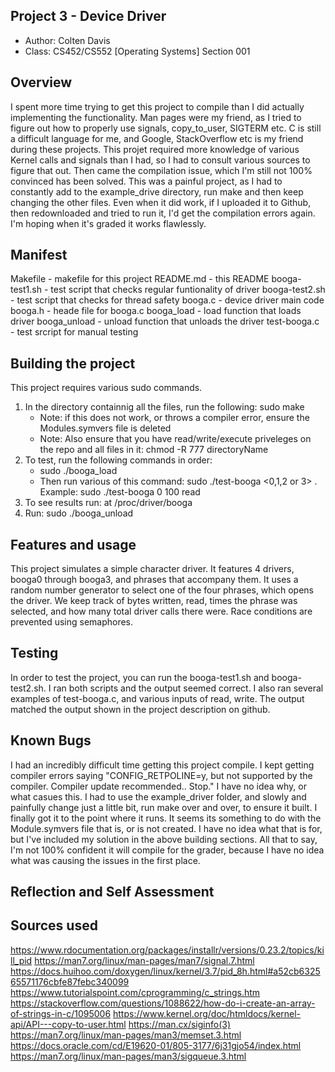 ## Project 3 - Device Driver

* Author: Colten Davis
* Class: CS452/CS552 [Operating Systems] Section 001

## Overview
I spent more time trying to get this project to compile than I did actually implementing the functionality.
Man pages were my friend, as I tried to figure out how to properly use signals, copy_to_user, SIGTERM etc.
C is still a difficult language for me, and Google, StackOverflow etc is my friend during these projects.
This projet required more knowledge of various Kernel calls and signals than I had, so I had to consult various
sources to figure that out. Then came the compilation issue, which I'm still not 100% convinced has been solved.
This was a painful project, as I had to constantly add to the example_drive directory, run make and then keep 
changing the other files. Even when it did work, if I uploaded it to Github, then redownloaded and tried to run it, 
I'd get the compilation errors again. I'm hoping when it's graded it works flawlessly. 
 

## Manifest
Makefile - makefile for this project
README.md - this README
booga-test1.sh - test script that checks regular funtionality of driver
booga-test2.sh - test script that checks for thread safety
booga.c - device driver main code
booga.h - heade file for booga.c
booga_load - load function that loads driver
booga_unload - unload function that unloads the driver
test-booga.c - test srcript for manual testing


## Building the project
This project requires various sudo commands.
1. In the directory containnig all the files, run the following: sudo make
   - Note: if this does not work, or throws a compiler error, ensure the Modules.symvers file is deleted
   - Note: Also ensure that you have read/write/execute priveleges on the repo and all files in it: chmod -R 777 directoryName
2. To test, run the following commands in order:
   - sudo ./booga_load
   - Then run various of this command: sudo ./test-booga <0,1,2 or 3> <num characters> <read or write>. Example: sudo ./test-booga 0 100 read
3. To see results run: at /proc/driver/booga
4. Run: sudo ./booga_unload
 


## Features and usage
This project simulates a simple character driver. It features 4 drivers, booga0 through booga3, and phrases that
accompany them. It uses a random number generator to select one of the four phrases, which opens the driver. We keep
track of bytes written, read, times the phrase was selected, and how many total driver calls there were. Race conditions
are prevented using semaphores.


## Testing
In order to test the project, you can run the booga-test1.sh and booga-test2.sh. I ran both scripts and the output seemed correct.
I also ran several examples of test-booga.c, and various inputs of read, write. The output matched the output shown in the project
description on github.


## Known Bugs
I had an incredibly difficult time getting this project compile. I kept getting compiler errors saying
"CONFIG_RETPOLINE=y, but not supported by the compiler. Compiler update recommended..  Stop."
I have no idea why, or what casues this. I had to use the example_driver folder, and slowly and painfully
change just a little bit, run make over and over, to ensure it built. I finally got it to the point where
it runs. It seems its something to do with the Module.symvers file that is, or is not created. I have no 
idea what that is for, but I've included my solution in the above building sections. All that to say, 
I'm not 100% confident it will compile for the grader, because I have no idea what was causing the 
issues in the first place.


## Reflection and Self Assessment



## Sources used
https://www.rdocumentation.org/packages/installr/versions/0.23.2/topics/kill_pid
https://man7.org/linux/man-pages/man7/signal.7.html
https://docs.huihoo.com/doxygen/linux/kernel/3.7/pid_8h.html#a52cb632565571176cbfe87febc340099
https://www.tutorialspoint.com/cprogramming/c_strings.htm
https://stackoverflow.com/questions/1088622/how-do-i-create-an-array-of-strings-in-c/1095006
https://www.kernel.org/doc/htmldocs/kernel-api/API---copy-to-user.html
https://man.cx/siginfo(3)
https://man7.org/linux/man-pages/man3/memset.3.html
https://docs.oracle.com/cd/E19620-01/805-3177/6j31gjo54/index.html
https://man7.org/linux/man-pages/man3/sigqueue.3.html
